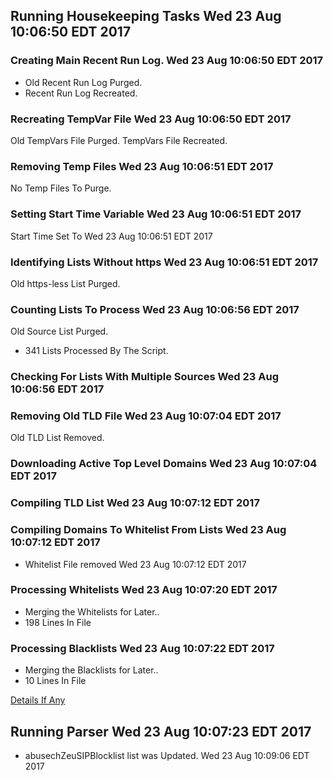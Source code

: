 ## Running Housekeeping Tasks Wed 23 Aug 10:06:50 EDT 2017
### Creating Main Recent Run Log. Wed 23 Aug 10:06:50 EDT 2017
* Old Recent Run Log Purged.
* Recent Run Log Recreated.

### Recreating TempVar File Wed 23 Aug 10:06:50 EDT 2017
Old TempVars File Purged.
TempVars File Recreated.

### Removing Temp Files Wed 23 Aug 10:06:51 EDT 2017
No Temp Files To Purge.

### Setting Start Time Variable Wed 23 Aug 10:06:51 EDT 2017
Start Time Set To Wed 23 Aug 10:06:51 EDT 2017

### Identifying Lists Without https Wed 23 Aug 10:06:51 EDT 2017
Old https-less List Purged.

### Counting Lists To Process Wed 23 Aug 10:06:56 EDT 2017
Old Source List Purged.
* 341 Lists Processed By The Script.

### Checking For Lists With Multiple Sources Wed 23 Aug 10:06:56 EDT 2017

### Removing Old TLD File Wed 23 Aug 10:07:04 EDT 2017
Old TLD List Removed.

### Downloading Active Top Level Domains Wed 23 Aug 10:07:04 EDT 2017

### Compiling TLD List Wed 23 Aug 10:07:12 EDT 2017

### Compiling Domains To Whitelist From Lists Wed 23 Aug 10:07:12 EDT 2017
* Whitelist File removed Wed 23 Aug 10:07:12 EDT 2017

### Processing Whitelists Wed 23 Aug 10:07:20 EDT 2017
* Merging the Whitelists for Later..
* 198 Lines In File


### Processing Blacklists Wed 23 Aug 10:07:22 EDT 2017
* Merging the Blacklists for Later..
* 10 Lines In File


[Details If Any](https://raw.githubusercontent.com/deathbybandaid/piholeparser/master/RecentRunLogs/-Running-Housekeeping-Tasks.txt)

## Running Parser Wed 23 Aug 10:07:23 EDT 2017
* abusechZeuSIPBlocklist list was Updated. Wed 23 Aug 10:09:06 EDT 2017
